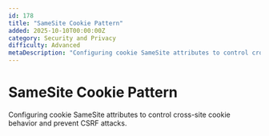 ```yaml
---
id: 178
title: "SameSite Cookie Pattern"
added: 2025-10-10T00:00:00Z
category: Security and Privacy
difficulty: Advanced
metaDescription: "Configuring cookie SameSite attributes to control cross-site cookie behavior and prevent CSRF attacks."
---
```


# SameSite Cookie Pattern

Configuring cookie SameSite attributes to control cross-site cookie behavior and prevent CSRF attacks.

